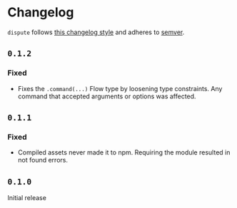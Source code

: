# Changelog
`dispute` follows [this changelog style](https://keepachangelog.com/) and adheres to [semver](https://semver.org/).

## `0.1.2`
### Fixed
- Fixes the `.command(...)` Flow type by loosening type constraints. Any command that accepted arguments or options was affected.

## `0.1.1`
### Fixed
- Compiled assets never made it to npm. Requiring the module resulted in not found errors.

## `0.1.0`
Initial release
